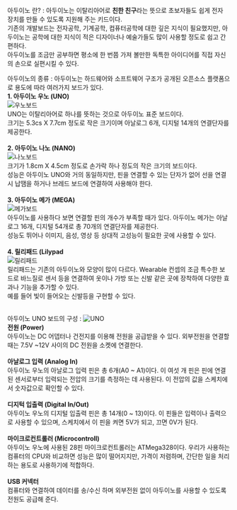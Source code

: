 아두이노 란?
: 아두이노는 이탈리아어로 <b>친한 친구</b>라는 뜻으로 초보자들도 쉽게 전자 장치를 만들 수 있도록 지원해 주는 키드이다.<br>
기존의 개발보드는 전자공학, 기계공학, 컴퓨터공학에 대한 깊은 지식이 필요했지만, 아두이노는 공학에 대한 지식이 적은 디자이너나 예술가들도 많이 사용할 정도로 쉽고 간편하다.<br>
아두이노를 조금만 공부하면 평소에 한 번쯤 가져 볼만한 독특한 아이디어를 직접 자신의 손으로 실편시킬 수 있다.


아두이노의 종류
: 아두이노는 하드웨어와 소프트웨어 구조가 공개된 오픈소스 플랫폼으로 용도에 따라 여러가지 보드가 있다.<br>
<b>1. 아두이노 우노 (UNO)</b><br>
![우노보드](https://user-images.githubusercontent.com/59801728/73819166-503d9800-4832-11ea-875e-7e9087ad258e.PNG)<br>
UNO는 이탈리아어로 하나를 뜻하는 것으로 아두이노 표준 보드이다.<br>
크기는 5.3cs X 7.7cm 정도로 작은 크기이며 아날로그 6개, 디지털 14개의 연결단자를 제공한다.<br><br>
<b>2. 아두이노 나노 (NANO)</b><br>
![나노보드](https://user-images.githubusercontent.com/59801728/73819115-300dd900-4832-11ea-9b12-6e24e4dd20fe.PNG)<br>
크기가 1.8cm X 4.5cm 정도로 손가락 하나 정도의 작은 크기의 보드이다.<br>
성능은 아두이노 UNO와 거의 동일하지만, 핀을 연결할 수 있는 단자가 없어 선을 연결 시 납땜을 하거나 브레드 보드에 연결하여 사용해야 한다.<br><br>
<b>3. 아두이노 메가 (MEGA)</b><br>
![메가보드](https://user-images.githubusercontent.com/59801728/73819141-461b9980-4832-11ea-9cca-46902cb7a7c6.PNG)<br>
아두이노를 사용하다 보면 연결할 핀의 개수가 부족할 때가 있다. 아두이노 메가는 아날로그 16개, 디지털 54개로 총 70개의 연결단자를 제공한다.<br>
성능도 뛰어나 이미지, 음성, 영상 등 상대적 고성능이 필요한 곳에 사용할 수 있다.<br><br>
<b>4. 릴리패드 (Lilypad</b><br>
![릴리패드](https://user-images.githubusercontent.com/59801728/73819085-1ff5f980-4832-11ea-9684-b7a58543c1cc.PNG)<br>
릴리패드는 기존의 아두이노와 모양이 많이 다르다. Wearable 컨셉의 조금 특수한 보드로 바느질로 센서 등을 연결하여 옷이나 가방 또는 신발 같은 곳에 장착하여 다양한 효과나 기능을 추가할 수 있다.<br>
예를 들어 빛이 들어오는 신발등을 구현할 수 있다.<br><br>

아두이노 UNO 보드의 구성
: ![UNO](https://user-images.githubusercontent.com/59801728/73819068-0c4a9300-4832-11ea-9074-cf288e7ede71.PNG)
<br>
<b>전원 (Power)</b><br>
아두이노는 DC 어뎁터나 건전지를 이용해 전원을 공급받을 수 있다. 외부전원을 연결할 때는 7.5V ~12V 사이의 DC 전원을 소켓에 연결한다.<br><br>
<b>아날로그 입력 (Analog In)</b><br>
아두이노 우노의 아날로그 입력 핀은 총 6개(A0 ~ A1)이다. 이 여섯 개 핀은 핀에 연결된 센서로부터 입력되는 전압의 크기를 측정하는 데 사용된다. 이 전압의 값을 스케치에서 숫자값으로 확인할 수 있다.<br><br>
<b>디지턱 입출력 (Digital In/Out)</b><br>
아두이노 우노의 디지털 입출력 핀은 총 14개(0 ~ 13)이다. 이 핀들은 입력이나 출력으로 사용할 수 있으며, 스케치에서 이 핀을 켜면 5V가 되고, 끄면 0V가 된다.<br><br>
<b>마이크로컨트롤러 (Microcontroll)</b><br>
아두이노 우노에 사용된 28핀 마이크로컨트롤러는 ATMega328이다. 우리가 사용하는 컴퓨터의 CPU와 비교하면 성능은 많이 떨어지지만, 가격이 저렴하며, 간단한 일을 처리하는 용도로 사용하기에 적합하다.<br><br>
<b>USB 커넥터</b><br>
컴퓨터와 연결하여 데이터를 송/수신 하며 외부전원 없이 아두이노를 사용할 수 있도록 전원도 공급해 준다.<br><br>
